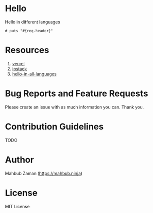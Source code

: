 # Hello
Hello in different languages


```
# puts "#{req.header}"
```

Resources
============
1. [vercel](https://vercel.com/docs/edge-network/headers#inlinecode)
2. [ipstack](https://ipstack.com/)
3. [hello-in-all-languages](https://github.com/stathisg/hello-in-all-languages)

Bug Reports and Feature Requests
============
Please create an issue with as much information you can. Thank you.

Contribution Guidelines
============
TODO

Author
============
Mahbub Zaman (https://mahbub.ninja)

License
============
MIT License
